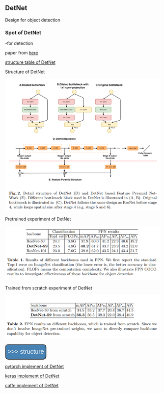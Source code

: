 ## DetNet
  
  Design for object detection
### Spot of DetNet

-for detection



 paper from [here](https://arxiv.org/abs/1804.06215?context=cs)

[structure table of DetNet](./utils/structure.md)


Structure of DetNet

![Detnet](./Images/DetNet_structure.png)

Pretrained experiment of DetNet 

![DetNet_experimentp](./Images/DetNet_experiment_pretrained.png)

Trained from scratch experiment of DetNet 

![DetNet_experiments](./Images/DetNet_experiment_trained_scratch.png)


<a href="structure.md" ><button style="font-size: 20px; color: white; background-color: steelblue; 
height: 50px; border-radius: 10px; " > >>> structure </button></a>

[pytorch implement of DetNet](./utils/DetNet_pytorch.py)

[keras implement of DetNet](./utils/DetNet_keras.py)

[caffe implement of DetNet](./utils/DetNet_caffe.prototxt)


